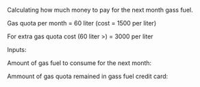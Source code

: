 Calculating how much money to pay for the next month gass fuel.

Gas quota per month = 60 liter (cost = 1500 per liter) 

For extra gas quota cost (60 liter >) = 3000 per liter

Inputs:

Amount of gas fuel to consume for the next month:

Ammount of gas quota remained in gass fuel credit card:
